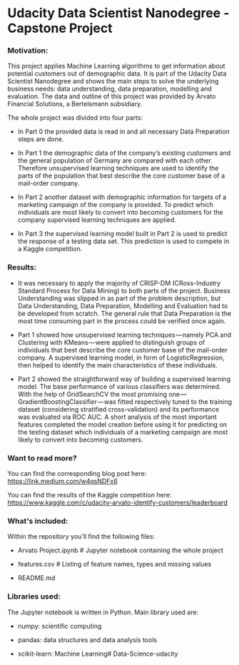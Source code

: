 # Udacity Data Scientist Nanodegree - Capstone Project

### Motivation:
This project applies Machine Learning algorithms to get information about potential customers out of demographic data. It is part of the Udacity Data Scientist Nanodegree and shows the main steps to solve the underlying business needs: data understanding, data preparation, modelling and evaluation. The data and outline of this project was provided by Arvato Financial Solutions, a Bertelsmann subsidiary.

The whole project was divided into four parts:

* In Part 0 the provided data is read in and all necessary Data Preparation steps are done.

* In Part 1 the demographic data of the company’s existing customers and the general population of Germany are compared with each other. Therefore unsupervised learning techniques are used to identify the parts of the population that best describe the core customer base of a mail-order company.

* In Part 2 another dataset with demographic information for targets of a marketing campaign of the company is provided. To predict which individuals are most likely to convert into becoming customers for the company supervised learning techniques are applied.

* In Part 3 the supervised learning model built in Part 2 is used to predict the response of a testing data set. This prediction is used to compete in a Kaggle competition.

### Results:
* It was necessary to apply the majority of CRISP-DM (CRoss-Industry Standard Process for Data Mining) to both parts of the project. Business Understanding was slipped in as part of the problem description, but Data Understanding, Data Preparation, Modelling and Evaluation had to be developed from scratch. The general rule that Data Preparation is the most time consuming part in the process could be verified once again.

* Part 1 showed how unsupervised learning techniques — namely PCA and Clustering with KMeans — were applied to distinguish groups of individuals that best describe the core customer base of the mail-order company. A supervised learning model, in form of LogisticRegression, then helped to identify the main characteristics of these individuals.

* Part 2 showed the straightforward way of building a supervised learning model. The base performance of various classifiers was determined. With the help of GridSearchCV the most promising one — GradientBoostingClassifier — was fitted respectively tuned to the training dataset (considering stratified cross-validation) and its performance was evaluated via ROC AUC. A short analysis of the most important features completed the model creation before using it for predicting on the testing dataset which individuals of a marketing campaign are most likely to convert into becoming customers.

### Want to read more?
You can find the corresponding blog post here:
https://link.medium.com/w4qsNDFx6

You can find the results of the Kaggle competition here:
https://www.kaggle.com/c/udacity-arvato-identify-customers/leaderboard

### What's included:
Within the repository you'll find the following files:

* Arvato Project.ipynb # Jupyter notebook containing the whole project

* features.csv # Listing of feature names, types and missing values

* README.md

### Libraries used:
The Jupyter notebook is written in Python. Main library used are:

* numpy: scientific computing

* pandas: data structures and data analysis tools

* scikit-learn: Machine Learning# Data-Science-udacity
